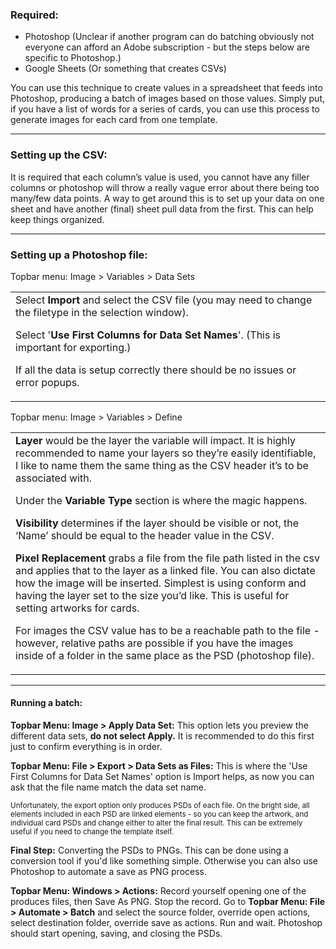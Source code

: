 ### Required:
- Photoshop (Unclear if another program can do batching obviously not everyone can afford an Adobe subscription - but the steps below are specific to Photoshop.)
- Google Sheets (Or something that creates CSVs)

You can use this technique to create values in a spreadsheet that feeds into Photoshop, producing a batch of images based on those values. Simply put, if you have a list of words for a series of cards, you can use this process to generate images for each card from one template.

** **

### Setting up the CSV:

It is required that each column’s value is used, you cannot have any filler columns or photoshop will throw a really vague error about there being too many/few data points. A way to get around this is to set up your data on one sheet and have another (final) sheet pull data from the first. This can help keep things organized.

** **

### Setting up a Photoshop file:

<table>
Topbar menu: Image > Variables > Data Sets
<td>
Select <b>Import</b> and select the CSV file (you may need to change the filetype in the selection window).

Select '<b>Use First Columns for Data Set Names</b>'. (This is important for exporting.)

If all the data is setup correctly there should be no issues or error popups.
</td></table>

<table>
Topbar menu: Image > Variables > Define
<td>
<b>Layer</b> would be the layer the variable will impact. It is highly recommended to name your layers so they’re easily identifiable, I like to name them the same thing as the CSV header it’s to be associated with.

Under the <b>Variable Type</b> section is where the magic happens.

<b>Visibility</b> determines if the layer should be visible or not, the ‘Name’ should be equal to the header value in the CSV.

<b>Pixel Replacement</b> grabs a file from the file path listed in the csv and applies that to the layer as a linked file. You can also dictate how the image will be inserted. Simplest is using conform and having the layer set to the size you’d like. This is useful for setting artworks for cards.

For images the CSV value has to be a reachable path to the file - however, relative paths are possible if you have the images inside of a folder in the same place as the PSD (photoshop file).
</td></table>

** **

#### Running a batch:

<b>Topbar Menu: Image > Apply Data Set:</b> This option lets you preview the different data sets, <b>do not select Apply.</b> It is recommended to do this first just to confirm everything is in order.

<b>Topbar Menu: File > Export > Data Sets as Files:</b> This is where the 'Use First Columns for Data Set Names' option is Import helps, as now you can ask that the file name match the data set name.

<sup>Unfortunately, the export option only produces PSDs of each file. On the bright side, all elements included in each PSD are linked elements - so you can keep the artwork, and individual card PSDs and change either to alter the final result. This can be extremely useful if you need to change the template itself.</sup>

<b>Final Step:</b> Converting the PSDs to PNGs. This can be done using a conversion tool if you'd like something simple. Otherwise you can also use Photoshop to automate a save as PNG process.

<b>Topbar Menu: Windows > Actions:</b> Record yourself opening one of the produces files, then Save As PNG. Stop the record. Go to <b>Topbar Menu: File > Automate > Batch</b> and select the source folder, override open actions, select destination folder, override save as actions. Run and wait. Photoshop should start opening, saving, and closing the PSDs.